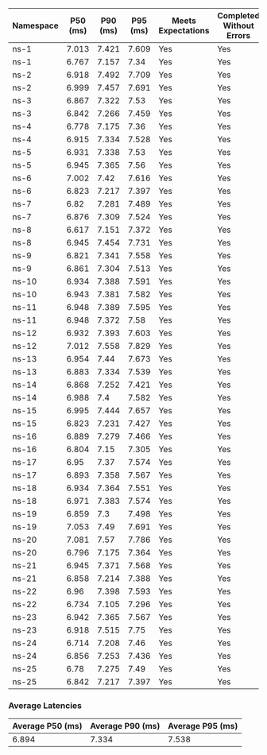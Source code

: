 | Namespace | P50 (ms) | P90 (ms) | P95 (ms) | Meets Expectations | Completed Without Errors |
|-----------|----------|----------|----------|--------------------|--------------------------|
| ns-1 | 7.013 | 7.421 | 7.609 | Yes | Yes |
| ns-1 | 6.767 | 7.157 | 7.34 | Yes | Yes |
| ns-2 | 6.918 | 7.492 | 7.709 | Yes | Yes |
| ns-2 | 6.999 | 7.457 | 7.691 | Yes | Yes |
| ns-3 | 6.867 | 7.322 | 7.53 | Yes | Yes |
| ns-3 | 6.842 | 7.266 | 7.459 | Yes | Yes |
| ns-4 | 6.778 | 7.175 | 7.36 | Yes | Yes |
| ns-4 | 6.915 | 7.334 | 7.528 | Yes | Yes |
| ns-5 | 6.931 | 7.338 | 7.53 | Yes | Yes |
| ns-5 | 6.945 | 7.365 | 7.56 | Yes | Yes |
| ns-6 | 7.002 | 7.42 | 7.616 | Yes | Yes |
| ns-6 | 6.823 | 7.217 | 7.397 | Yes | Yes |
| ns-7 | 6.82 | 7.281 | 7.489 | Yes | Yes |
| ns-7 | 6.876 | 7.309 | 7.524 | Yes | Yes |
| ns-8 | 6.617 | 7.151 | 7.372 | Yes | Yes |
| ns-8 | 6.945 | 7.454 | 7.731 | Yes | Yes |
| ns-9 | 6.821 | 7.341 | 7.558 | Yes | Yes |
| ns-9 | 6.861 | 7.304 | 7.513 | Yes | Yes |
| ns-10 | 6.934 | 7.388 | 7.591 | Yes | Yes |
| ns-10 | 6.943 | 7.381 | 7.582 | Yes | Yes |
| ns-11 | 6.948 | 7.389 | 7.595 | Yes | Yes |
| ns-11 | 6.948 | 7.372 | 7.58 | Yes | Yes |
| ns-12 | 6.932 | 7.393 | 7.603 | Yes | Yes |
| ns-12 | 7.012 | 7.558 | 7.829 | Yes | Yes |
| ns-13 | 6.954 | 7.44 | 7.673 | Yes | Yes |
| ns-13 | 6.883 | 7.334 | 7.539 | Yes | Yes |
| ns-14 | 6.868 | 7.252 | 7.421 | Yes | Yes |
| ns-14 | 6.988 | 7.4 | 7.582 | Yes | Yes |
| ns-15 | 6.995 | 7.444 | 7.657 | Yes | Yes |
| ns-15 | 6.823 | 7.231 | 7.427 | Yes | Yes |
| ns-16 | 6.889 | 7.279 | 7.466 | Yes | Yes |
| ns-16 | 6.804 | 7.15 | 7.305 | Yes | Yes |
| ns-17 | 6.95 | 7.37 | 7.574 | Yes | Yes |
| ns-17 | 6.893 | 7.358 | 7.567 | Yes | Yes |
| ns-18 | 6.934 | 7.364 | 7.551 | Yes | Yes |
| ns-18 | 6.971 | 7.383 | 7.574 | Yes | Yes |
| ns-19 | 6.859 | 7.3 | 7.498 | Yes | Yes |
| ns-19 | 7.053 | 7.49 | 7.691 | Yes | Yes |
| ns-20 | 7.081 | 7.57 | 7.786 | Yes | Yes |
| ns-20 | 6.796 | 7.175 | 7.364 | Yes | Yes |
| ns-21 | 6.945 | 7.371 | 7.568 | Yes | Yes |
| ns-21 | 6.858 | 7.214 | 7.388 | Yes | Yes |
| ns-22 | 6.96 | 7.398 | 7.593 | Yes | Yes |
| ns-22 | 6.734 | 7.105 | 7.296 | Yes | Yes |
| ns-23 | 6.942 | 7.365 | 7.567 | Yes | Yes |
| ns-23 | 6.918 | 7.515 | 7.75 | Yes | Yes |
| ns-24 | 6.714 | 7.208 | 7.46 | Yes | Yes |
| ns-24 | 6.856 | 7.253 | 7.436 | Yes | Yes |
| ns-25 | 6.78 | 7.275 | 7.49 | Yes | Yes |
| ns-25 | 6.842 | 7.217 | 7.397 | Yes | Yes |

### Average Latencies
| Average P50 (ms) | Average P90 (ms) | Average P95 (ms) |
|------------------|------------------|------------------|
| 6.894 | 7.334 | 7.538 |

